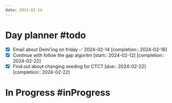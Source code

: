 ```yaml
---
date: 2024-02-14
---
```

# Day planner #todo 
- [x] Email about Demi'ing on friday ✅ 2024-02-14  [completion:: 2024-02-16]
- [x] Continue with follow the gap algoritm  [start:: 2024-02-12]  [completion:: 2024-02-22]
- [x] Find out about changing seeding for CTCT  [due:: 2024-02-22]  [completion:: 2024-02-22]
# In Progress #inProgress 